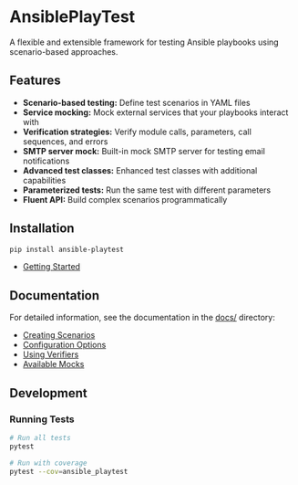 # AnsiblePlayTest

A flexible and extensible framework for testing Ansible playbooks using scenario-based approaches.

## Features

- **Scenario-based testing:** Define test scenarios in YAML files
- **Service mocking:** Mock external services that your playbooks interact with
- **Verification strategies:** Verify module calls, parameters, call sequences, and errors
- **SMTP server mock:** Built-in mock SMTP server for testing email notifications
- **Advanced test classes:** Enhanced test classes with additional capabilities
- **Parameterized tests:** Run the same test with different parameters
- **Fluent API:** Build complex scenarios programmatically

## Installation

```bash
pip install ansible-playtest
```
- [Getting Started](docs/getting_started.md)


## Documentation

For detailed information, see the documentation in the [docs/](docs/) directory:

- [Creating Scenarios](docs/scenarios.md)
- [Configuration Options](docs/configuration.md)
- [Using Verifiers](docs/verifiers_overview.md)
- [Available Mocks](docs/mocks.md)

## Development


### Running Tests

```bash
# Run all tests
pytest

# Run with coverage
pytest --cov=ansible_playtest
```

